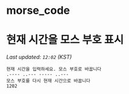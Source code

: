 # morse_code
# 현재 시간을 모스 부호 표시
<!-- MORSE_TIME_START -->
_Last updated: `12:02` (KST)_

```
현재 시간을 입력하세요. 모스 부호로 바꿉니다
.---- ..--- ----- ..---
모스 부호를 다시 현재 시간으로 바꿉니다
1202
```
<!-- MORSE_TIME_END -->

